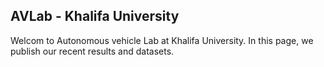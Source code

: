 ## AVLab - Khalifa University
Welcom to Autonomous vehicle Lab at Khalifa University. In this page, we publish our recent results and datasets.
